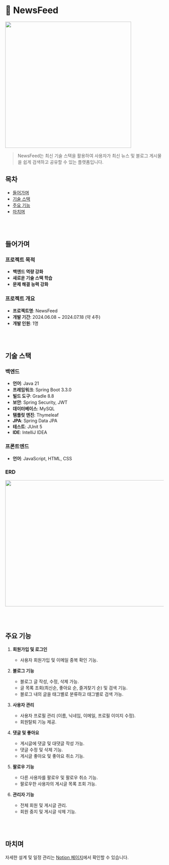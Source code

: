 # 📢 NewsFeed
<img src="https://github.com/user-attachments/assets/b47aa9be-18b5-431c-a8f1-bfd6faf0be7c" width="400" height="400">

> NewsFeed는 최신 기술 스택을 활용하여 사용자가 최신 뉴스 및 블로그 게시물을 쉽게 검색하고 공유할 수 있는 플랫폼입니다. 

## 목차
- [들어가며](#들어가며)
- [기술 스택](#기술-스택)
- [주요 기능](#주요-기능)
- [마치며](#마치며)

<br><br>

## 들어가며
### 프로젝트 목적

- **백엔드 역량 강화**
- **새로운 기술 스택 학습**
- **문제 해결 능력 강화**

### 프로젝트 개요

- **프로젝트명**: NewsFeed
- **개발 기간**: 2024.06.08 ~ 2024.07.18 (약 4주)
- **개발 인원**: 1명

<br><br>

## 기술 스택

### 백엔드
- **언어**: Java 21
- **프레임워크**: Spring Boot 3.3.0
- **빌드 도구**: Gradle 8.8
- **보안**: Spring Security, JWT
- **데이터베이스**: MySQL
- **템플릿 엔진**: Thymeleaf
- **JPA**: Spring Data JPA
- **테스트**: JUnit 5
- **IDE**: IntelliJ IDEA

### 프론트엔드
- **언어**: JavaScript, HTML, CSS

### ERD
<img src="https://github.com/user-attachments/assets/0ff3c768-6a19-431a-90cd-dfb49ef2064f" width="600" height="400">

<br><br>

## 주요 기능

1. **회원가입 및 로그인**
    - 사용자 회원가입 및 이메일 중복 확인 기능.

2. **블로그 기능**
    - 블로그 글 작성, 수정, 삭제 가능.
    - 글 목록 조회(최신순, 좋아요 순, 즐겨찾기 순) 및 검색 기능.
    - 블로그 내의 글을 태그별로 분류하고 태그별로 검색 가능.

3. **사용자 관리**
    - 사용자 프로필 관리 (이름, 닉네임, 이메일, 프로필 이미지 수정).
    - 회원탈퇴 기능 제공.

4. **댓글 및 좋아요**
    - 게시글에 댓글 및 대댓글 작성 가능.
    - 댓글 수정 및 삭제 기능.
    - 게시글 좋아요 및 좋아요 취소 기능.

5. **팔로우 기능**
    - 다른 사용자를 팔로우 및 팔로우 취소 기능.
    - 팔로우한 사용자의 게시글 목록 조회 가능.

6. **관리자 기능**
    - 전체 회원 및 게시글 관리.
    - 회원 중지 및 게시글 삭제 기능.

<br><br>
## 마치며

자세한 설계 및 일정 관리는 [Notion 페이지](https://great-product-fd5.notion.site/0618-0719-Project-17e41a3c59d348fa98077352f4a94252?pvs=4)에서 확인할 수 있습니다.
